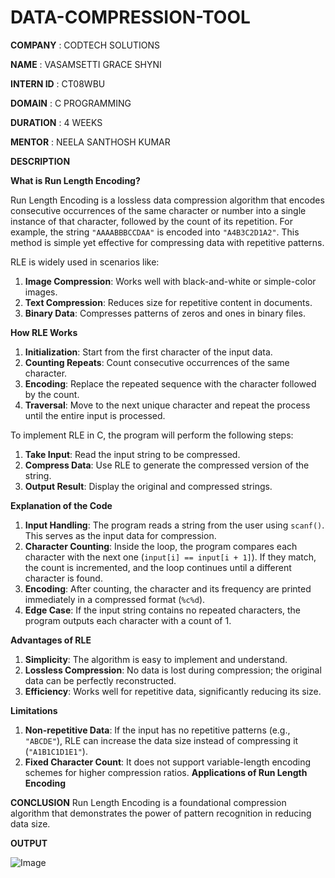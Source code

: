 # DATA-COMPRESSION-TOOL

 **COMPANY** : CODTECH SOLUTIONS

 **NAME** : VASAMSETTI GRACE SHYNI

 **INTERN ID**  : CT08WBU

 **DOMAIN** : C PROGRAMMING

 **DURATION** : 4 WEEKS 

 **MENTOR** : NEELA SANTHOSH KUMAR

**DESCRIPTION**

**What is Run Length Encoding?**

Run Length Encoding is a lossless data compression algorithm that encodes consecutive occurrences of the same character or number into a single instance of that character, followed by the count of its repetition. For example, the string `"AAAABBBCCDAA"` is encoded into `"A4B3C2D1A2"`. This method is simple yet effective for compressing data with repetitive patterns.

RLE is widely used in scenarios like:
1. **Image Compression**: Works well with black-and-white or simple-color images.
2. **Text Compression**: Reduces size for repetitive content in documents.
3. **Binary Data**: Compresses patterns of zeros and ones in binary files.

**How RLE Works**

1. **Initialization**: Start from the first character of the input data.
2. **Counting Repeats**: Count consecutive occurrences of the same character.
3. **Encoding**: Replace the repeated sequence with the character followed by the count.
4. **Traversal**: Move to the next unique character and repeat the process until the entire input is processed.

To implement RLE in C, the program will perform the following steps:
1. **Take Input**: Read the input string to be compressed.
2. **Compress Data**: Use RLE to generate the compressed version of the string.
3. **Output Result**: Display the original and compressed strings.

 **Explanation of the Code**
1. **Input Handling**: The program reads a string from the user using `scanf()`. This serves as the input data for compression.
2. **Character Counting**: Inside the loop, the program compares each character with the next one (`input[i] == input[i + 1]`). If they match, the count is incremented, and the loop continues until a different character is found.
3. **Encoding**: After counting, the character and its frequency are printed immediately in a compressed format (`%c%d`).
4. **Edge Case**: If the input string contains no repeated characters, the program outputs each character with a count of 1.

 **Advantages of RLE**

1. **Simplicity**: The algorithm is easy to implement and understand.
2. **Lossless Compression**: No data is lost during compression; the original data can be perfectly reconstructed.
3. **Efficiency**: Works well for repetitive data, significantly reducing its size.

 **Limitations**

1. **Non-repetitive Data**: If the input has no repetitive patterns (e.g., `"ABCDE"`), RLE can increase the data size instead of compressing it (`"A1B1C1D1E1"`).
2. **Fixed Character Count**: It does not support variable-length encoding schemes for higher compression ratios.
 **Applications of Run Length Encoding**

**CONCLUSION**
Run Length Encoding is a foundational compression algorithm that demonstrates the power of pattern recognition in reducing data size.

**OUTPUT**

![Image](https://github.com/user-attachments/assets/806b445c-5f6c-433d-8db2-728ab9f7acdb)

